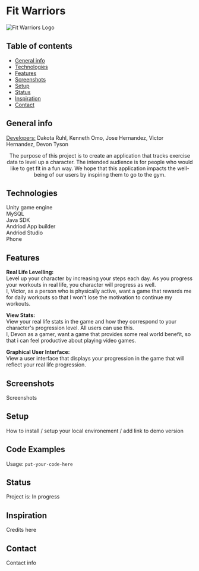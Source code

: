 # Fit Warriors
![Fit Warriors Logo](https://cdn1.imggmi.com/uploads/2019/9/16/5a06c81970fb6e951a290ce9ba9742af-full.png)

## Table of contents
* [General info](#general-info)
* [Technologies](#technologies)
* [Features](#features)
* [Screenshots](#screenshots)
* [Setup](#setup)
* [Status](#status)
* [Inspiration](#inspiration)
* [Contact](#contact)

## General info
<u>Developers:</u> Dakota Ruhl, Kenneth Omo, Jose Hernandez, Victor Hernandez, Devon Tyson

<center>The purpose of this project is to create an application that tracks exercise data to level up a character. The intended audience is for people who would like to get fit in a fun way. We hope that this application impacts the well-being of our users by inspiring them to go to the gym. </center>

## Technologies
Unity game engine <br>
MySQL <br>
Java SDK <br>
Andriod App builder <br>
Andriod Studio <br>
Phone <br>

## Features
<b>Real Life Levelling:</b> <br>
 Level up your character by increasing your steps each day. As you progress your workouts in real life, you character will progress as well. <br>
 I, Victor, as a person who is physically active, want a game that rewards me for daily workouts so that I won't lose the             motivation to continue my workouts. <br>
  
<b>View Stats:</b> <br>
  View your real life stats in the game and how they correspond to your character's progression level. All users can use this. <br>
  I, Devon as a gamer, want a game that provides some real world benefit, so that i can feel productive about playing video games. <br>
  
<b>Graphical User Interface:</b> <br>
  View a user interface that displays your progression in the game that will reflect your real life progression. <br>

## Screenshots
Screenshots

## Setup
How to install / setup your local environement / add link to demo version

## Code Examples
Usage:
`put-your-code-here`

## Status
Project is: In progress

## Inspiration
Credits here

## Contact
Contact info
